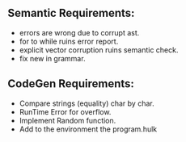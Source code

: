 ## Semantic Requirements:
- errors are wrong due to corrupt ast.
- for to while ruins error report.
- explicit vector corruption ruins semantic check.
- fix new in grammar.
## CodeGen Requirements:
- Compare strings (equality) char by char.
- RunTime Error for overflow.
- Implement Random function.
- Add to the environment the program.hulk